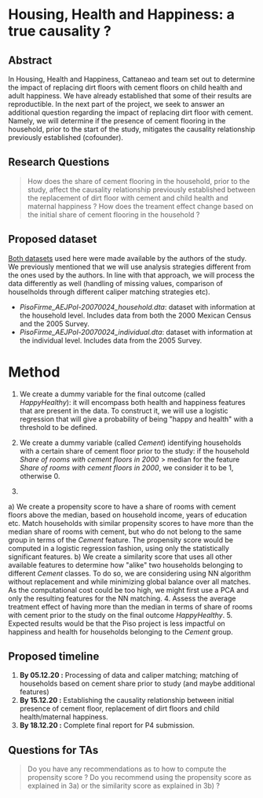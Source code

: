 # **Housing, Health and Happiness: a true causality ?**

## Abstract
In Housing, Health and Happiness, Cattaneao and team set out to determine the impact of replacing dirt floors with cement floors on child health and adult happiness. We have already established that some of their results are reproductible. In the next part of the project, we seek to answer an additional question regarding the impact of replacing dirt floor with cement. Namely, we will determine if the presence of cement flooring in the household, prior to the start of the study, mitigates the causality relationship previously established (cofounder).  

## Research Questions
> How does the share of cement flooring in the household, prior to the study, affect the causality relationship previously established between the replacement of dirt floor with cement and child health and maternal happiness ? How does the treament effect change based on the initial share of cement flooring in the household ? 

## Proposed dataset
[Both datasets](https://www.openicpsr.org/openicpsr/project/114542/version/V1/view;jsessionid=B4B1AAA8597E1F070A0C683C49E2A11C?path=/openicpsr/114542/fcr:versions/V1/PisoFirme_AEJPol-20070024_STATA-replication-code.do&type=file) used here were made available by the authors of the study. We previously mentioned that we will use analysis strategies different from the ones used by the authors. In line with that approach, we will process the data differently as well (handling of missing values, comparison of houselholds through different caliper matching strategies etc). 
- *PisoFirme_AEJPol-20070024_household.dta*: dataset with information at the household level. Includes data from both the 2000 Mexican Census and the 2005 Survey. 
- *PisoFirme_AEJPol-20070024_individual.dta*: dataset with information at the individual level. Includes data from the 2005 Survey.

# Method 
1. We create a dummy variable for the final outcome (called *HappyHealthy*): it will encompass both health and happiness features that are present in the data. To construct it, we will use a logistic regression that will give a probability of being "happy and health" with a threshold to be defined. 
2. We create a dummy variable (called *Cement*) identifying households with a certain share of cement floor prior to the study: if the household *Share of rooms with cement floors in 2000*  > median for the feature *Share of rooms with cement floors in 2000*, we consider it to be 1, otherwise 0. 

3.
  a) We create a propensity score to have a share of rooms with cement floors above the median, based on household income, years of education etc. Match households with similar propensity scores to have more than the median share of rooms with cement, but who do not belong to the same group in terms of the *Cement* feature. The propensity score would be computed in a logistic regression fashion, using only the statistically significant features. 
  b) We create a similarity score that uses all other available features to determine how "alike" two households belonging to different *Cement* classes. To do so, we are considering using NN algorithm without replacement and while minimizing global balance over all matches. As the computational cost could be too high, we might first use a PCA and only the resulting features for the NN matching. 
4. Assess the average treatment effect of having more than the median in terms of share of rooms with cement prior to the study on the final outcome *HappyHealthy*. 
5. Expected results would be that the Piso project is less impactful on happiness and health for households belonging to the *Cement* group. 

## Proposed timeline
1. **By 05.12.20 :** Processing of data and caliper matching; matching of households based on cement share prior to study (and maybe additional features)
3. **By 15.12.20 :** Establishing the causality relationship between initial presence of cement floor, replacement of dirt floors and child health/maternal happiness. 
4. **By 18.12.20 :** Complete final report for P4 submission.

## Questions for TAs
> Do you have any recommendations as to how to compute the propensity score ? 
> Do you recommend using the propensity score as explained in 3a) or the similarity score as explained in 3b) ? 
